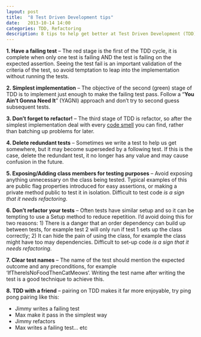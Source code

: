 ```yaml
---
layout: post
title:  "8 Test Driven Development tips"
date:   2013-10-14 14:00
categories: TDD, Refactoring
description: 8 tips to help get better at Test Driven Development (TDD).
---
```

**1. Have a failing test** – The red stage is the first of the TDD cycle, it is complete when only one test is failing AND the test is failing on the expected assertion.  Seeing the test fail is an important validation of the criteria of the test, so avoid temptation to leap into the implementation without running the tests.

**2. Simplest implementation** – The objective of the second (green) stage of TDD is to implement just enough to make the failing test pass.  Follow a “**You Ain’t Gonna Need It**” (YAGNI) approach and don’t try to second guess subsequent tests.

**3. Don’t forget to refactor!** – The third stage of TDD is refactor, so after the simplest implementation deal with every [code smell](https://www.dcs.gla.ac.uk/~hcp/psd/lectures/badsmells.pdf "Summary of common code smells") you can find, rather than batching up problems for later.

**4. Delete redundant tests** – Sometimes we write a test to help us get somewhere, but it may become superseded by a following test.  If this is the case, delete the redundant test, it no longer has any value and may cause confusion in the future.

**5. Exposing/Adding class members for testing purposes** – Avoid exposing anything unnecessary on the class being tested.  Typical examples of this are public flag properties introduced for easy assertions, or making a private method public to test it in isolation.  Difficult to test code _is a sign that it needs refactoring_.

**6. Don’t refactor your tests** – Often tests have similar setup and so it can be tempting to use a Setup method to reduce repetition.  I’d avoid doing this for two reasons: 1) There is a danger that an order dependency can build up between tests, for example test 2 will only run if test 1 sets up the class correctly; 2) It can hide the pain of using the class, for example the class might have too may dependencies.  Difficult to set-up code _is a sign that it needs refactoring_.

**7. Clear test names** – The name of the test should mention the expected outcome and any preconditions, for example ‘IfThereIsNoFoodThenCatMeows‘.  Writing the test name after writing the test is a good technique to achieve this.

**8. TDD with a friend** – pairing on TDD makes it far more enjoyable, try ping pong pairing like this:

*   Jimmy writes a failing test
*   Max make it pass in the simplest way
*   Jimmy refactors
*   Max writes a failing test… etc